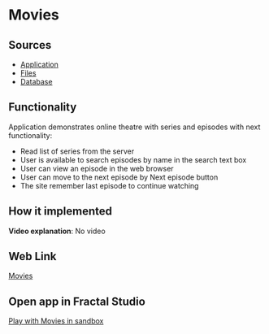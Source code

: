 # Movies

## Sources

- [Application](https://github.com/LearnFractal/FractalPlatform/tree/main/FractalPlatform.Examples/Applications/Movies/MoviesApplication.cs)
- [Files](https://github.com/LearnFractal/FractalPlatform/tree/main/FractalPlatform.Examples/Files/Movies)
- [Database](https://github.com/LearnFractal/FractalPlatform/tree/main/FractalPlatform.Examples/Databases/Movies)

## Functionality

Application demonstrates online theatre with series and episodes with next functionality:

- Read list of series from the server
- User is available to search episodes by name in the search text box
- User can view an episode in the web browser
- User can move to the next episode by Next episode button
- The site remember last episode to continue watching

## How it implemented

**Video explanation**: No video

## Web Link

[Movies](https://fraplat.tech/jupiter/Movies)

## Open app in Fractal Studio

[Play with Movies in sandbox](https://fraplat.tech/mars/FractalStudio/?tag=Movies+template)


